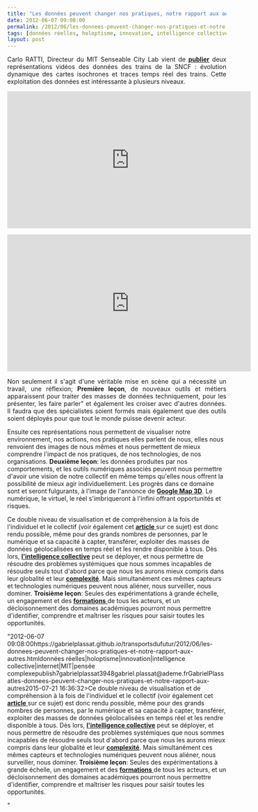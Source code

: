 ```yaml
---
title: "Les données peuvent changer nos pratiques, notre rapport aux autres et initier une nouvelle forme d'intelligence collective"
date: 2012-06-07 09:08:00
permalink: /2012/06/les-donnees-peuvent-changer-nos-pratiques-et-notre-rapport-aux-autres.html
tags: [données réelles, holoptisme, innovation, intelligence collective, internet, MIT, pensée complexe]
layout: post
---
```


<p style="text-align: justify;">Carlo RATTI, Directeur du MIT Senseable City Lab vient de <a href="http://ht.ly/bnLSy" target="_blank"><strong>publier</strong></a> deux représentations vidéos des données des trains de la SNCF : évolution dynamique des cartes isochrones et traces temps réel des trains. Cette exploitation des données est intéressante à plusieurs niveaux.</p> <p><iframe frameborder="0" height="315" src="http://www.youtube.com/embed/bGyfuSlYWa0" width="560"></iframe></p>   <!--more-->   <p><iframe frameborder="0" height="315" src="http://www.youtube.com/embed/I17_nuPiJI4" width="560"></iframe></p> <p style="text-align: justify;">Non seulement il s'agit d'une véritable mise en scène qui a nécessité un travail, une réflexion; <strong>Première leçon</strong>, de nouveaux outils et métiers apparaissent pour traiter des masses de données techniquement, pour les présenter, les faire parler" et également les croiser avec d'autres données. Il faudra que des spécialistes soient formés mais également que des outils soient déployés pour que tout le monde puisse devenir acteur.</p> <p style=""text-align: justify>Ensuite ces représentations nous permettent de visualiser notre environnement, nos actions, nos pratiques elles parlent de nous, elles nous renvoient des images de nous mêmes et nous permettent de mieux comprendre l'impact de nos pratiques, de nos technologies, de nos organisations. <strong>Deuxième leçon</strong>: les données produites par nos comportements, et les outils numériques associés peuvent nous permettre d'avoir une vision de notre collectif en même temps qu'elles nous offrent la possibilité de mieux agir individuellement. Les progrès dans ce domaine sont et seront fulgurants, à l'image de l'annonce de <a href=""http://googleblog.blogspot.fr/2012/06/never-ending-quest-for-perfect-map.html"" target=""_blank""><strong>Google Map 3D</strong></a>. Le numérique, le virtuel, le réel s'imbriqueront à l'infini offrant opportunités et risques.</p> <p style=""text-align: justify>Ce double niveau de visualisation et de compréhension à la fois de l'individuel et le collectif (voir également cet <a href="https://gabrielplassat.github.io/transportsdufutur/2012/01/le-nouveau-monde-2012-nm2012-arrive-il-va-en-surprendre-plus-dun.html"" target=""_blank""><strong>article</strong> </a>sur ce sujet) est donc rendu possible, même pour des grands nombres de personnes, par le numérique et sa capacité à capter, transférer, exploiter des masses de données géolocalisées en temps réel et les rendre disponible à tous. Dès lors, <a href="https://gabrielplassat.github.io/transportsdufutur/2011/09/transports-mobilites-quelles-sont-les-5-innovations-qui-peuvent-changer-les-comportements.html"" target=""_blank""><strong>l'intelligence collective</strong></a> peut se déployer, et nous permettre de résoudre des problèmes systémiques que nous sommes incapables de résoudre seuls tout d'abord parce que nous les aurons mieux compris dans leur globalité et leur <a href="https://gabrielplassat.github.io/transportsdufutur/2011/04/metanote-tdf-11-transports-mobilites-introduction-a-la-pensee-complexe.html"" target=""_blank""><strong>complexité</strong></a>. Mais simultanément ces mêmes capteurs et technologies numériques peuvent nous aliéner, nous surveiller, nous dominer. <strong>Troisième leçon</strong>: Seules des expérimentations à grande échelle, un engagement et des <a href=""http://www.amazon.fr/Les-10-commandements-l%C3%A8re-numerique/dp/2916571655"" target=""_blank""><strong>formations</strong> </a>de tous les acteurs, et un décloisonnement des domaines académiques pourront nous permettre d'identifier, comprendre et maîtriser les risques pour saisir toutes les opportunités.</p>"2012-06-07 09:08:00https://gabrielplassat.github.io/transportsdufutur/2012/06/les-donnees-peuvent-changer-nos-pratiques-et-notre-rapport-aux-autres.htmldonnées réelles|holoptisme|innovation|intelligence collective|internet|MIT|pensée complexepublish7gabrielplassat3948gabriel.plassat@ademe.frGabrielPlassatles-donnees-peuvent-changer-nos-pratiques-et-notre-rapport-aux-autres2015-07-21 16:36:32>Ce double niveau de visualisation et de compréhension à la fois de l'individuel et le collectif (voir également cet <a href="https://gabrielplassat.github.io/transportsdufutur/2012/01/le-nouveau-monde-2012-nm2012-arrive-il-va-en-surprendre-plus-dun.html"" target=""_blank""><strong>article</strong> </a>sur ce sujet) est donc rendu possible, même pour des grands nombres de personnes, par le numérique et sa capacité à capter, transférer, exploiter des masses de données géolocalisées en temps réel et les rendre disponible à tous. Dès lors, <a href="https://gabrielplassat.github.io/transportsdufutur/2011/09/transports-mobilites-quelles-sont-les-5-innovations-qui-peuvent-changer-les-comportements.html"" target=""_blank""><strong>l'intelligence collective</strong></a> peut se déployer, et nous permettre de résoudre des problèmes systémiques que nous sommes incapables de résoudre seuls tout d'abord parce que nous les aurons mieux compris dans leur globalité et leur <a href="https://gabrielplassat.github.io/transportsdufutur/2011/04/metanote-tdf-11-transports-mobilites-introduction-a-la-pensee-complexe.html"" target=""_blank""><strong>complexité</strong></a>. Mais simultanément ces mêmes capteurs et technologies numériques peuvent nous aliéner, nous surveiller, nous dominer. <strong>Troisième leçon</strong>: Seules des expérimentations à grande échelle, un engagement et des <a href=""http://www.amazon.fr/Les-10-commandements-l%C3%A8re-numerique/dp/2916571655"" target=""_blank""><strong>formations</strong> </a>de tous les acteurs, et un décloisonnement des domaines académiques pourront nous permettre d'identifier, comprendre et maîtriser les risques pour saisir toutes les opportunités.</p>"
